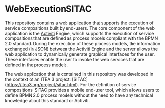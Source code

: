 # WebExecutionSITAC

This repository contains a web application that supports the execution of service compositions built by end-users. The
core component of the web application is the [Activiti](http://activiti.org/) Engine, which supports the execution of
service compositions that are defined as process models compliant with the BPMN 2.0 standard. During the execution of
these process models, the information exchanged (in JSON) between the Activiti Engine and the server allows the web
application to dynamically generate graphical interfaces for the user. These interfaces enable the user to invoke the
web services that are defined in the process models.

The web application that is contained in this repository was developed in the context of an ITEA 3 project: [SITAC] (https://itea3.org/project/sitac.html). For the definition of service compositions, SITAC provides a mobile end-user
tool, which allows users to define BPMN 2.0 process models without the need to have any technical knowledge about
this standard or Activiti.
